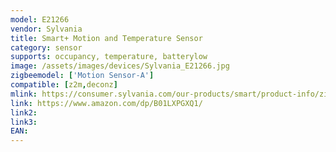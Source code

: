 ```yaml
---
model: E21266 
vendor: Sylvania
title: Smart+ Motion and Temperature Sensor
category: sensor
supports: occupancy, temperature, batterylow
image: /assets/images/devices/Sylvania_E21266.jpg
zigbeemodel: ['Motion Sensor-A']
compatible: [z2m,deconz]
mlink: https://consumer.sylvania.com/our-products/smart/product-info/zigbee/sylvania-smart-zigbee-motion-and-temperature-sensor/index.jsp
link: https://www.amazon.com/dp/B01LXPGXQ1/
link2: 
link3: 
EAN: 
---
```

